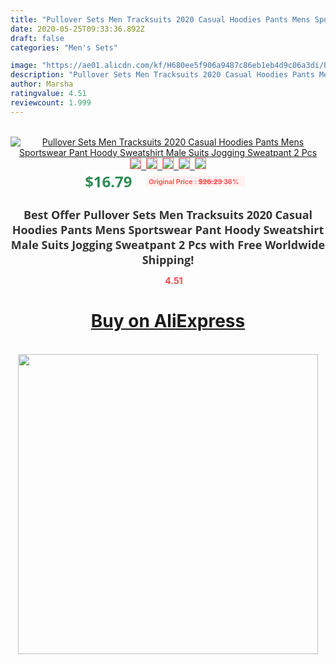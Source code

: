 ```yaml
---
title: "Pullover Sets Men Tracksuits 2020 Casual Hoodies Pants Mens Sportswear Pant Hoody Sweatshirt Male Suits Jogging Sweatpant 2 Pcs"
date: 2020-05-25T09:33:36.892Z
draft: false
categories: "Men's Sets"

image: "https://ae01.alicdn.com/kf/H680ee5f906a9487c86eb1eb4d9c06a3di/Pullover-Sets-Men-Tracksuits-2020-Casual-Hoodies-Pants-Mens-Sportswear-Pant-Hoody-Sweatshirt-Male-Suits-Jogging.png_220x220.png"
description: "Pullover Sets Men Tracksuits 2020 Casual Hoodies Pants Mens Sportswear Pant Hoody Sweatshirt Male Suits Jogging Sweatpant 2 Pcs"
author: Marsha
ratingvalue: 4.51
reviewcount: 1.999
---
```

<br>
<div style="text-align: center;">
<a href="https://s.click.aliexpress.com/e/_AfQu7x" target="_blank" rel="nofollow noopener noreferrer"><img alt="Pullover Sets Men Tracksuits 2020 Casual Hoodies Pants Mens Sportswear Pant Hoody Sweatshirt Male Suits Jogging Sweatpant 2 Pcs" class="magnifier-image" src="https://ae01.alicdn.com/kf/H680ee5f906a9487c86eb1eb4d9c06a3di/Pullover-Sets-Men-Tracksuits-2020-Casual-Hoodies-Pants-Mens-Sportswear-Pant-Hoody-Sweatshirt-Male-Suits-Jogging.png_220x220.png_640x640.jpg">
<br>
<img style="border:1px solid salmon" src="https://ae01.alicdn.com/kf/H680ee5f906a9487c86eb1eb4d9c06a3di/Pullover-Sets-Men-Tracksuits-2020-Casual-Hoodies-Pants-Mens-Sportswear-Pant-Hoody-Sweatshirt-Male-Suits-Jogging.png_120x120.jpg">&nbsp;&nbsp;<img style="border:1px solid salmon" src="https://ae01.alicdn.com/kf/H84de586f1bc5429aac7c2e64ddf3409e1/Pullover-Sets-Men-Tracksuits-2020-Casual-Hoodies-Pants-Mens-Sportswear-Pant-Hoody-Sweatshirt-Male-Suits-Jogging.png_120x120.jpg">&nbsp;&nbsp;<img style="border:1px solid salmon" src="https://ae01.alicdn.com/kf/He29c77918a4140aea747720d76482e16j/Pullover-Sets-Men-Tracksuits-2020-Casual-Hoodies-Pants-Mens-Sportswear-Pant-Hoody-Sweatshirt-Male-Suits-Jogging.png_120x120.jpg">&nbsp;&nbsp;<img style="border:1px solid salmon" src="https://ae01.alicdn.com/kf/Hdae4b81f60a441d2a57bd9a087645ed6O/Pullover-Sets-Men-Tracksuits-2020-Casual-Hoodies-Pants-Mens-Sportswear-Pant-Hoody-Sweatshirt-Male-Suits-Jogging.png_120x120.jpg">&nbsp;&nbsp;<img style="border:1px solid salmon" src="https://ae01.alicdn.com/kf/H66b63cb3fa8145d6b28cdd67c81e650aS/Pullover-Sets-Men-Tracksuits-2020-Casual-Hoodies-Pants-Mens-Sportswear-Pant-Hoody-Sweatshirt-Male-Suits-Jogging.png_120x120.jpg"></a></div><br0>
<div style="text-align: center;"><span style="background-color: white; border: 0px; box-sizing: border-box; color: seagreen; display: inline-block; font-family: &quot;open sans&quot; , &quot;arial&quot; , &quot;helvetica&quot; , sans-serif , &quot;heiti&quot;; font-size: 24px; font-stretch: inherit; font-weight: 700; line-height: inherit; margin: 0px 10px 0px 0px; padding: 0px; vertical-align: middle;">$16.79 </span>
<span style="background: rgb(255 , 241 , 241); border-radius: 3px; border: 0px; box-sizing: border-box; color: #ff4747; display: inline-block; font-family: inherit; font-size: 12px; font-stretch: inherit; font-style: inherit; font-variant: inherit; font-weight: 600; line-height: inherit; margin: 0px; padding: 2px 5px; transform: scale(0.9); vertical-align: middle;">Original Price : <b style="text-decoration: line-through;">$26.23 </b> 36%&nbsp;&nbsp;</span></div>
<h1 style="color: #333333; display: inline-block; font-family: &quot;open sans&quot; , &quot;arial&quot; , &quot;helvetica&quot; , sans-serif , &quot;heiti&quot;; font-size: 18px; font-stretch: inherit; font-weight: 700; text-align: center;">Best Offer Pullover Sets Men Tracksuits 2020 Casual Hoodies Pants Mens Sportswear Pant Hoody Sweatshirt Male Suits Jogging Sweatpant 2 Pcs with Free Worldwide Shipping!</h1>
<div style="color: #ff4747; text-align: center;">
<img src="https://4.bp.blogspot.com/-M0ZcTcb-5uY/XleCXlxnR4I/AAAAAAAAAEc/OrjgMkXV1oMQFaCRZj5HQwOCBcu3w1FegCPcBGAYYCw/s1600/star.png" style="height: 15px;">&nbsp;<b>4.51</b></div>
<div class="button_cont" align="center"><a class="buynow_a" href="https://s.click.aliexpress.com/e/_AfQu7x" target="_blank" rel="nofollow noopener noreferrer"><H1>Buy on AliExpress</H1></a></div><br>
<div class="separator" style="clear: both; text-align: center;">
<img src="https://lh3.googleusercontent.com/-pTy5HemUv9M/XlePHvY0dAI/AAAAAAAAAE4/0nX5iRUoIWY8eMW9Dpxeirr157OZliDIgCLcBGAsYHQ/s1600/badge.gif" width="480">
</div>
